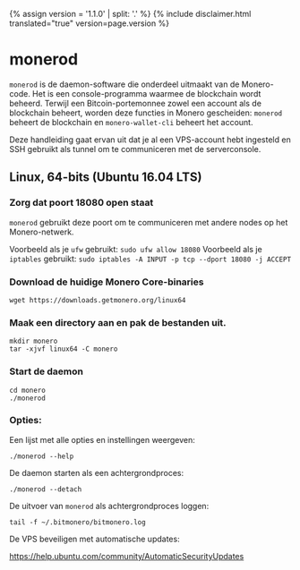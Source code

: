 {% assign version = '1.1.0' | split: '.' %}
{% include disclaimer.html translated="true" version=page.version %}
# monerod

`monerod` is de daemon-software die onderdeel uitmaakt van de Monero-code. Het is een console-programma waarmee de blockchain wordt beheerd. Terwijl een Bitcoin-portemonnee zowel een account als de blockchain beheert, worden deze functies in Monero gescheiden: `monerod` beheert de blockchain en `monero-wallet-cli` beheert het account.

Deze handleiding gaat ervan uit dat je al een VPS-account hebt ingesteld en SSH gebruikt als tunnel om te communiceren met de serverconsole.

## Linux, 64-bits (Ubuntu 16.04 LTS)

### Zorg dat poort 18080 open staat
`monerod` gebruikt deze poort om te communiceren met andere nodes op het Monero-netwerk.

Voorbeeld als je `ufw` gebruikt: `sudo ufw allow 18080`
Voorbeeld als je `iptables` gebruikt: `sudo iptables -A INPUT -p tcp --dport 18080 -j ACCEPT`

### Download de huidige Monero Core-binaries

    wget https://downloads.getmonero.org/linux64

### Maak een directory aan en pak de bestanden uit.

    mkdir monero
    tar -xjvf linux64 -C monero

### Start de daemon

    cd monero
    ./monerod

### Opties:

Een lijst met alle opties en instellingen weergeven:

    ./monerod --help

De daemon starten als een achtergrondproces:

    ./monerod --detach

De uitvoer van `monerod` als achtergrondproces loggen:

    tail -f ~/.bitmonero/bitmonero.log

De VPS beveiligen met automatische updates:

https://help.ubuntu.com/community/AutomaticSecurityUpdates


